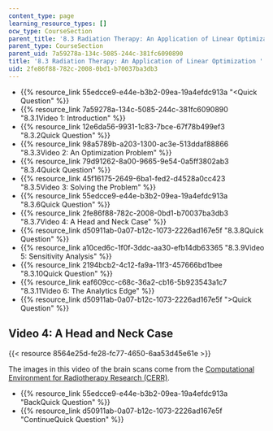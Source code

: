```yaml
---
content_type: page
learning_resource_types: []
ocw_type: CourseSection
parent_title: '8.3 Radiation Therapy: An Application of Linear Optimization '
parent_type: CourseSection
parent_uid: 7a59278a-134c-5085-244c-381fc6090890
title: '8.3 Radiation Therapy: An Application of Linear Optimization '
uid: 2fe86f88-782c-2008-0bd1-b70037ba3db3
---
```


*   {{% resource_link 55edcce9-e44e-b3b2-09ea-19a4efdc913a "\<Quick Question" %}}
*   {{% resource_link 7a59278a-134c-5085-244c-381fc6090890 "8.3.1Video 1: Introduction" %}}
*   {{% resource_link 12e6da56-9931-1c83-7bce-67f78b499ef3 "8.3.2Quick Question" %}}
*   {{% resource_link 98a5789b-a203-1300-ac3e-513ddaf88866 "8.3.3Video 2: An Optimization Problem" %}}
*   {{% resource_link 79d91262-8a00-9665-9e54-0a5ff3802ab3 "8.3.4Quick Question" %}}
*   {{% resource_link 45f16175-2649-6ba1-fed2-d4528a0cc423 "8.3.5Video 3: Solving the Problem" %}}
*   {{% resource_link 55edcce9-e44e-b3b2-09ea-19a4efdc913a "8.3.6Quick Question" %}}
*   {{% resource_link 2fe86f88-782c-2008-0bd1-b70037ba3db3 "8.3.7Video 4: A Head and Neck Case" %}}
*   {{% resource_link d50911ab-0a07-b12c-1073-2226ad167e5f "8.3.8Quick Question" %}}
*   {{% resource_link a10ced6c-1f0f-3ddc-aa30-efb14db63365 "8.3.9Video 5: Sensitivity Analysis" %}}
*   {{% resource_link 2194bcb2-4c12-fa9a-11f3-457666bd1bee "8.3.10Quick Question" %}}
*   {{% resource_link eaf609cc-c68c-36a2-cb16-5b923543a1c7 "8.3.11Video 6: The Analytics Edge" %}}
*   {{% resource_link d50911ab-0a07-b12c-1073-2226ad167e5f "\>Quick Question" %}}

Video 4: A Head and Neck Case
-----------------------------

{{< resource 8564e25d-fe28-fc77-4650-6aa53d45e61e >}}

The images in this video of the brain scans come from the [Computational Environment for Radiotherapy Research (CERR)](https://github.com/cerr/CERR). 

*   {{% resource_link 55edcce9-e44e-b3b2-09ea-19a4efdc913a "BackQuick Question" %}}
*   {{% resource_link d50911ab-0a07-b12c-1073-2226ad167e5f "ContinueQuick Question" %}}